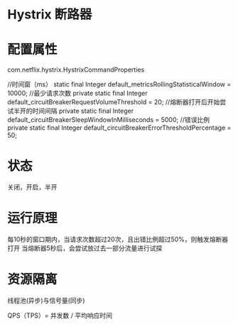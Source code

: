 # Hystrix 断路器

# 配置属性

com.netflix.hystrix.HystrixCommandProperties

//时间窗（ms）
static final Integer default_metricsRollingStatisticalWindow = 10000;
//最少请求次数
private static final Integer default_circuitBreakerRequestVolumeThreshold = 20;
//熔断器打开后开始尝试半开的时间间隔
private static final Integer default_circuitBreakerSleepWindowInMilliseconds = 5000;
//错误比例
private static final Integer default_circuitBreakerErrorThresholdPercentage = 50;


# 状态

关闭，开启，半开

# 运行原理

每10秒的窗口期内，当请求次数超过20次，且出错比例超过50%，则触发熔断器打开
当熔断器5秒后，会尝试放过去一部分流量进行试探

# 资源隔离

线程池(异步)与信号量(同步)








QPS（TPS）= 并发数 / 平均响应时间


